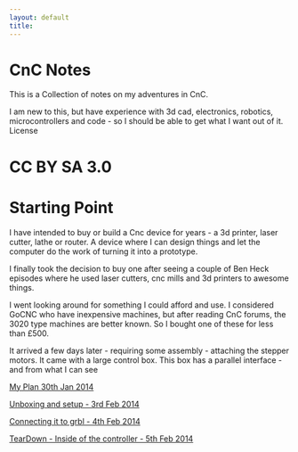 ```yaml
---
layout: default
title: 
---
```

# CnC Notes

This is a Collection of notes on my adventures in CnC.

I am new to this, but have experience with 3d cad, electronics, robotics, microcontrollers and code - so I should be able to get what I want out of it.
License

# CC BY SA 3.0

# Starting Point

I have intended to buy or build a Cnc device for years - a 3d printer, laser cutter, lathe or router. A device where I can design things and let the computer do the work of turning it into a prototype. 

I finally took the decision to buy one after seeing a couple of Ben Heck episodes where he used laser cutters, cnc mills and 3d printers to awesome things. 

I went looking around for something I could afford and use. I considered GoCNC who have inexpensive machines, but after reading CnC forums, the 3020 type machines are better known. So I bought one of these for less than £500.

It arrived a few days later - requiring some assembly - attaching the stepper motors. It came with a large control box. This box has a parallel interface - and from what I can see 

[My Plan 30th Jan 2014](2014-01-30-my_plan.html)

[Unboxing and setup - 3rd Feb 2014](2014-02-03-unboxing-and-setup.html)

[Connecting it to grbl - 4th Feb 2014](2014-02-04-connecting-it-to-grbl.html)

[TearDown - Inside of the controller - 5th Feb 2014](2014-02-05-teardown.html)
